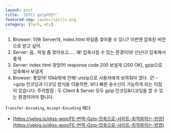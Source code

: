 ```yaml
---
layout: post
title: '[ETC] gzip이란?'
featured-img: javascript/js.png
category: [tech, etc]
---
```


1. Browser: 이봐 Server야, index.html 파일좀 찾아줄 수 있니? 이번엔 압축된 버전으로 받고 싶어.
2. Server: 음.. 파일 좀 찾아보고….. 예! 압축시킬 수 있는 환경이야! 신난다! 압축해서 줄게
3. Server: index.html 찾았어! response code 200 보낼게 (200 OK), gzip으로 압축해서 보낼게
4. Browser: 좋았어! 10kb밖에 안해! unzip으로 사용자에게 보여줘야 겠다. 굿!
->gzip 인코딩과 디코딩 방식을 이용하면, 보다 빠른 송수신이 가능하게 되는 이점이 있습니다.
주의할점 : 두 Client & Server 모두 gzip 인코딩&디코딩을 할 수 있는 환경이어야 합니다.

`Transfer-Encoding`, `Accept-Encoding` 헤더

- [https://velog.io/@ss-won/FE-번역-Gzip-압축으로-사이트-최적화하는-방법](https://velog.io/@ss-won/FE-번역-Gzip-압축으로-사이트-최적화하는-방법)
